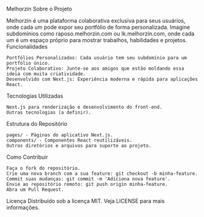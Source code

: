 Melhorzin
Sobre o Projeto

Melhorzin é uma plataforma colaborativa exclusiva para seus usuários, onde cada um pode expor seu portfólio de forma personalizada. Imagine subdomínios como raposo.melhorzin.com ou lk.melhorzin.com, onde cada um é um espaço próprio para mostrar trabalhos, habilidades e projetos.
Funcionalidades

    Portfólios Personalizados: Cada usuário tem seu subdomínio para um portfólio único.
    Projeto Colaborativo: Junte-se aos amigos que estão moldando essa ideia com muita criatividade.
    Desenvolvido com Next.js: Experiência moderna e rápida para aplicações React.

Tecnologias Utilizadas

    Next.js para renderização e desenvolvimento do front-end.
    Outras tecnologias (a definir).

Estrutura do Repositório

    pages/ - Páginas do aplicativo Next.js.
    components/ - Componentes React reutilizáveis.
    Outros diretórios e arquivos para suporte ao projeto.

Como Contribuir

    Faça o fork do repositório.
    Crie uma nova branch com a sua feature: git checkout -b minha-feature.
    Commit suas mudanças: git commit -m 'Adiciona nova feature'.
    Envie ao repositório remoto: git push origin minha-feature.
    Abra um Pull Request.

Licença
Distribuído sob a licença MIT. Veja LICENSE para mais informações.
